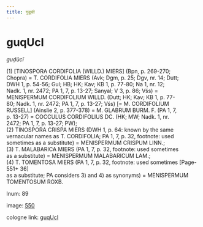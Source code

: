 ```yaml
---
title: गुडूची
---
```


# guqUcI

<i>guḍūcī</i>  <div n="P" />(1) [<bot>TINOSPORA CORDIFOLIA (WILLD.) MIERS</bot>] (Bpn, p. 269-270; <div n="lb" />Chopra) = <bot>T. CORDIFOLIA MIERS</bot> (Avk; Dgm, p. 25; Dgv, nr. 14; Dutt; <div n="lb" />DWH 1, p. 54-56; Gul; HB; HK; Kav; KB 1, p. 77-80; Na 1, nr. 12; <div n="lb" />Nadk. 1, nr. 2472; PA 1, 7, p. 13-27; Sanyal; V 3, p. 86; Vśs) = <div n="lb" /><bot>MENISPERMUM CORDIFOLIUM WILLD.</bot> (Dutt; HK; Kav; KB 1, p. 77- <div n="lb" />80; Nadk. 1, nr. 2472; PA 1, 7, p. 13-27; Vśs) [= <bot>M. CORDIFOLIUM <div n="lb" />RUSSELL</bot>] (Ainslie 2, p. 377-378) = <bot>M. GLABRUM BURM. F.</bot> (PA 1, 7, <div n="lb" />p. 13-27) = <bot>COCCULUS CORDIFOLIUS DC.</bot> (HK; MW; Nadk. 1, nr. <div n="lb" />2472; PA 1, 7, p. 13-27; PW); <div n="P" />(2) <bot>TINOSPORA CRISPA MIERS</bot> (DWH 1, p. 64: known by the same <div n="lb" />vernacular names as <bot>T. CORDIFOLIA</bot>; PA 1, 7, p. 32, footnote: used <div n="lb" />sometimes as a substitute) = <bot>MENISPERMUM CRISPUM LINN.</bot>; <div n="P" />(3) <bot>T. MALABARICA MIERS</bot> (PA 1, 7, p. 32, footnote: used sometimes <div n="lb" />as a substitute) = <bot>MENISPERMUM MALABARICUM LAM.</bot>; <div n="P" />(4) <bot>T. TOMENTOSA MIERS</bot> (PA 1, 7, p. 32, footnote: used sometimes [Page-551+ 36] <div n="lb" />as a substitute; PA considers 3) and 4) as synonyms) = <bot>MENISPERMUM <div n="lb" />TOMENTOSUM ROXB.</bot>

lnum: 89

image: [550](https://www.sanskrit-lexicon.uni-koeln.de/scans/csl-apidev/servepdf.php?dict=snp&page=550)

cologne link: [guqUcI](https://sanskrit-lexicon.uni-koeln.de/scans/csl-apidev/getword.php?dict=snp&key=guqUcI)

